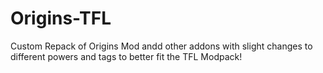 # Origins-TFL
Custom Repack of Origins Mod andd other addons with slight changes to different powers and tags to better fit the TFL Modpack!
